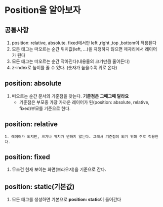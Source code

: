 # Position을 알아보자
## 공통사항
1. position: relative, absolute. fixed에서만 left ,right ,top ,bottom이 적용된다
2. 모든 태그는 떠오르는 순간 위치값(left, ...)을 지정하지 않으면 제자리에서 레이어가 된다
3. 모든 태그는 떠오르는 순간 작아진다(내용물의 크기만큼 줄어든다)
4. z-index로 높이를 줄 수 있다. (숫자가 높을수록 위로 온다)

## position: absolute
1. 떠오르는 순간 문서의 기준점을 찾는다. **기준점은 그때그때 달라요**
	- 기준점은 부모중 가장 가까운 레이어가 된(position: absolute, relative, fixed)부모를 기준으로 한다.

## position: relative
	1. 레이어가 되지만, 크기나 위치가 변하지 않는다. 그래서 기준점이 되기 위해 주로 적용한다.

## position: fixed
1. 무조건 현재 보이는 화면(브라우저)을 기준으로 간다.

## position: static(기본값)
1. 모든 태그를 생성하면 기본으로 **position: static**이 들어간다